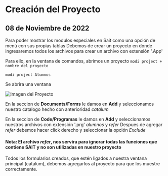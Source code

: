 # Creación del Proyecto

## 08 de Noviembre de 2022

Para poder mostrar los modulos especiales en Sait como una opción de menú con sus propias tablas
Debemos de crear un proyecto en donde ingresaremos todos los archivos para crear un archivo con extensión '.App'

Para ello, en la ventana de comandos, abrimos un proyecto ``` modi project + nombre del proyecto ```

``` modi project Alumnos ```

Se abrira una ventana

![Imagen del Proyecto](https://github.com/sait/hugo/blob/main/alumnos/Documentacion/img/project.png)

En la seccion de **Documents/Forms** le damos en **Add** y seleccionamos nuestro catalogo hecho con anterioridad *catalum*

En la seccion de **Code/Programas** le damos en **Add** y seleccionamos nuestros archivos con extensión '.prg' *alumnos* y *refer*
Despues de agregar *refer* debemos hacer click derecho y seleccionar la opción *Exclude*
#### Nota: El archivo *refer*, nos servira para ignorar todas las funciones que contiene SAIT y no son utilizadas en nuestro proyecto

Todos los formularios creados, que estén ligados a nuestra ventana principal (catalum), debemos agregarlos al proyecto para que los muestre correctamente.